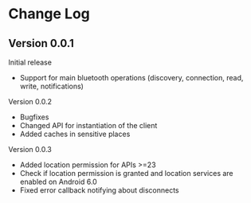 Change Log
=============

Version 0.0.1
-------------

Initial release
* Support for main bluetooth operations (discovery, connection, read, write, notifications)

Version 0.0.2

* Bugfixes
* Changed API for instantiation of the client
* Added caches in sensitive places

Version 0.0.3
* Added location permission for APIs >=23
* Check if location permission is granted and location services are enabled on Android 6.0
* Fixed error callback notifying about disconnects